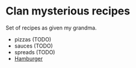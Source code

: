 # Clan mysterious recipes

Set of recipes as given my grandma.

* pizzas (TODO)
* sauces (TODO)
* spreads (TODO)
* [Hamburger](./Hamburger.md)
